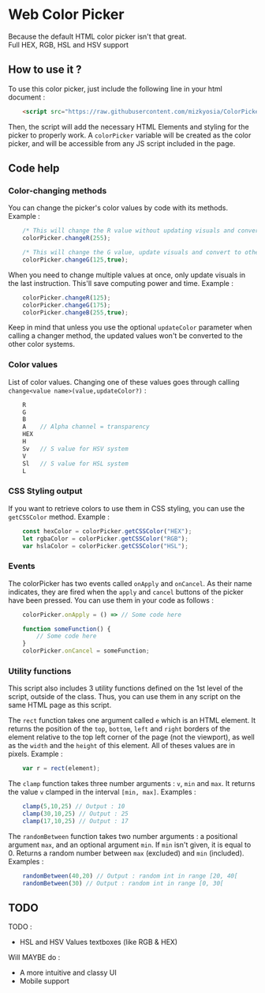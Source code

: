 # Web Color Picker

Because the default HTML color picker isn't that great.  
Full HEX, RGB, HSL and HSV support

## How to use it ?

To use this color picker, just include the following line in your html document :

```html
    <script src="https://raw.githubusercontent.com/mizkyosia/ColorPicker/main/colorPicker.css" type="text/javascript"></script>
```

Then, the script will add the necessary HTML Elements and styling for the picker to properly work. A `colorPicker` variable will be created as the color picker, and will be accessible from any JS script included in the page.

## Code help

### Color-changing methods

You can change the picker's color values by code with its methods. Example :

```js
    /* This will change the R value without updating visuals and converting to other color formats */
    colorPicker.changeR(255);

    /* This will change the G value, update visuals and convert to other color formats */
    colorPicker.changeG(125,true);
```

When you need to change multiple values at once, only update visuals in the last instruction. This'll save computing power and time. Example :

```js
    colorPicker.changeR(125);
    colorPicker.changeG(175);
    colorPicker.changeB(255,true);
```

Keep in mind that unless you use the optional `updateColor` parameter when calling a changer method, the updated values won't be converted to the other color systems.

### Color values

List of color values. Changing one of these values goes through calling `change<value name>(value,updateColor?)` :

```js
    R
    G
    B
    A    // Alpha channel = transparency
    HEX
    H
    Sv   // S value for HSV system
    V
    Sl   // S value for HSL system
    L
```

### CSS Styling output

If you want to retrieve colors to use them in CSS styling, you can use the `getCSSColor` method. Example :

```js
    const hexColor = colorPicker.getCSSColor("HEX");
    let rgbaColor = colorPicker.getCSSColor("RGB");
    var hslaColor = colorPicker.getCSSColor("HSL");
```

### Events

The colorPicker has two events called `onApply` and `onCancel`. As their name indicates, they are fired when the `apply` and `cancel` buttons of the picker have been pressed. You can use them in your code as follows :

```js
    colorPicker.onApply = () => // Some code here

    function someFunction() {
        // Some code here
    }
    colorPicker.onCancel = someFunction;
```

### Utility functions

This script also includes 3 utility functions defined on the 1st level of the script, outside of the class. Thus, you can use them in any script on the same HTML page as this script.

The `rect` function takes one argument called `e` which is an HTML element. It returns the position of the `top`, `bottom`, `left` and `right` borders of the element relative to the top left corner of the page (not the viewport), as well as the `width` and the `height` of this element. All of theses values are in pixels. Example :

```js
    var r = rect(element);
```

The `clamp` function takes three number arguments : `v`, `min` and `max`. It returns the value `v` clamped in the interval `[min, max]`. Examples :

```js
    clamp(5,10,25) // Output : 10
    clamp(30,10,25) // Output : 25
    clamp(17,10,25) // Output : 17
```

The `randomBetween` function takes two number arguments : a positional argument `max`, and an optional argument `min`. If `min` isn't given, it is equal to 0. Returns a random number between `max` (excluded) and `min` (included). Examples :

```js
    randomBetween(40,20) // Output : random int in range [20, 40[
    randomBetween(30) // Output : random int in range [0, 30[
```

## TODO

TODO :

- HSL and HSV Values textboxes (like RGB & HEX)

Will MAYBE do :

- A more intuitive and classy UI
- Mobile support

